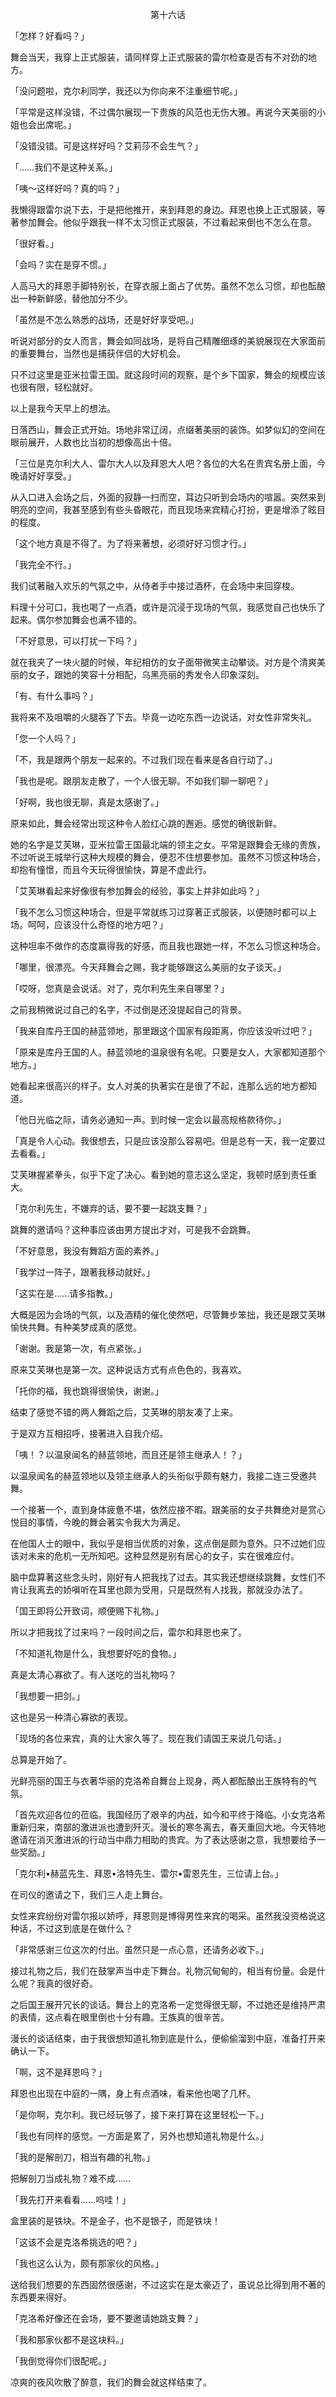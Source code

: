 <p align="center">第十六话</p>

「怎样？好看吗？」

舞会当天，我穿上正式服装，请同样穿上正式服装的雷尔检查是否有不对劲的地方。

「没问题啦，克尔利同学，我还以为你向来不注重细节呢。」

「平常是这样没错，不过偶尔展现一下贵族的风范也无伤大雅。再说今天美丽的小姐也会出席呢。」

「没错没错。可是这样好吗？艾莉莎不会生气？」

「……我们不是这种关系。」

「咦～这样好吗？真的吗？」

我懒得跟雷尔说下去，于是把他推开，来到拜恩的身边。拜恩也换上正式服装，等著参加舞会。他似乎跟我一样不太习惯正式服装，不过看起来倒也不怎么在意。

「很好看。」

「会吗？实在是穿不惯。」

人高马大的拜恩手脚特别长，在穿衣服上面占了优势。虽然不怎么习惯，却也酝酿出一种新鲜感，替他加分不少。

「虽然是不怎么熟悉的战场，还是好好享受吧。」

听说对部分的女人而言，舞会如同战场，是将自己精雕细琢的美貌展现在大家面前的重要舞台，当然也是捕获伴侣的大好机会。

只不过这里是亚米拉雷王国。就这段时间的观察，是个乡下国家，舞会的规模应该也很有限，轻松就好。

以上是我今天早上的想法。

日落西山，舞会正式开始。场地非常辽阔，点缀著美丽的装饰。如梦似幻的空间在眼前展开，人数也比当初的想像高出十倍。

「三位是克尔利大人、雷尔大人以及拜恩大人吧？各位的大名在贵宾名册上面，今晚请好好享受。」

从入口进入会场之后，外面的寂静一扫而空，耳边只听到会场内的喧嚣。突然来到明亮的空间，我甚至感到有些头昏眼花，而且现场来宾精心打扮，更是增添了眩目的程度。

「这个地方真是不得了。为了将来著想，必须好好习惯才行。」

「我完全不行。」

我们试著融入欢乐的气氛之中，从侍者手中接过酒杯，在会场中来回穿梭。

料理十分可口，我也喝了一点酒，或许是沉浸于现场的气氛，我感觉自己也快乐了起来。偶尔参加舞会也满不错的。

「不好意思，可以打扰一下吗？」

就在我夹了一块火腿的时候，年纪相仿的女子面带微笑主动攀谈。对方是个清爽美丽的女子，跟她的笑容十分相配，乌黑亮丽的秀发令人印象深刻。

「有、有什么事吗？」

我将来不及咀嚼的火腿吞了下去。毕竟一边吃东西一边说话，对女性非常失礼。

「您一个人吗？」

「不，我是跟两个朋友一起来的。不过我们现在看来是各自行动了。」

「我也是呢。跟朋友走散了，一个人很无聊。不如我们聊一聊吧？」

「好啊，我也很无聊，真是太感谢了。」

原来如此，舞会经常出现这种令人脸红心跳的邂逅。感觉的确很新鲜。

她的名字是艾芙琳，亚米拉雷王国最北端的领主之女。平常是跟舞会无缘的贵族，不过听说王城举行这种大规模的舞会，便忍不住想要参加。虽然不习惯这种场合，却抱有憧憬，而且今天玩得很愉快，算是不虚此行。

「艾芙琳看起来好像很有参加舞会的经验，事实上并非如此吗？」

「我不怎么习惯这种场合，但是平常就练习过穿著正式服装，以便随时都可以上场。呵呵，应该没什么奇怪的地方吧？」

这种坦率不做作的态度赢得我的好感，而且我也跟她一样，不怎么习惯这种场合。

「哪里，很漂亮。今天拜舞会之赐，我才能够跟这么美丽的女子谈天。」

「哎呀，您真是会说话。对了，克尔利先生来自哪里？」

之前我稍微说过自己的名字，不过倒是还没提起自己的背景。

「我来自库丹王国的赫蓝领地，那里跟这个国家有段距离，你应该没听过吧？」

「原来是库丹王国的人。赫蓝领地的温泉很有名呢。只要是女人，大家都知道那个地方。」

她看起来很高兴的样子。女人对美的执著实在是很了不起，连那么远的地方都知道。

「他日光临之际，请务必通知一声。到时候一定会以最高规格款待你。」

「真是令人心动。我很想去，只是应该没那么容易吧。但是总有一天，我一定要过去看看。」

艾芙琳握紧拳头，似乎下定了决心。看到她的意志这么坚定，我顿时感到责任重大。

「克尔利先生，不嫌弃的话，要不要一起跳支舞？」

跳舞的邀请吗？这种事应该由男方提出才对，可是我不会跳舞。

「不好意思，我没有舞蹈方面的素养。」

「我学过一阵子，跟著我移动就好。」

「这实在是……请多指教。」

大概是因为会场的气氛，以及酒精的催化使然吧，尽管舞步笨拙，我还是跟艾芙琳愉快共舞。有种美梦成真的感觉。

「谢谢。我是第一次，有点紧张。」

原来艾芙琳也是第一次。这种说话方式有点色色的，我喜欢。

「托你的福，我也跳得很愉快，谢谢。」

结束了感觉不错的两人舞蹈之后，艾芙琳的朋友凑了上来。

于是双方互相招呼，接著进入自我介绍。

「咦！？以温泉闻名的赫蓝领地，而且还是领主继承人！？」

以温泉闻名的赫蓝领地以及领主继承人的头衔似乎颇有魅力，我接二连三受邀共舞。

一个接著一个，直到身体疲惫不堪，依然应接不暇。跟美丽的女子共舞绝对是赏心悦目的事情，今晚的舞会著实令我大为满足。

在他国人士的眼中，我似乎是相当优质的对象，这点倒是颇为意外。只不过她们应该对未来的危机一无所知吧。这种显然是别有居心的女子，实在很难应付。

脑中盘算著这些念头时，刚好有人把我找了过去。其实我还想继续跳舞，女性们不肯让我离去的娇嗔听在耳里也颇为受用，只是既然有人找我，那就没办法了。

「国王即将公开致词，顺便赐下礼物。」

所以才把我找了过来吗？一段时间之后，雷尔和拜恩也来了。

「不知道礼物是什么，我想要好吃的食物。」

真是太清心寡欲了。有人送吃的当礼物吗？

「我想要一把剑。」

这也是另一种清心寡欲的表现。

「现场的各位来宾，真的让大家久等了。现在我们请国王来说几句话。」

总算是开始了。

光鲜亮丽的国王与衣著华丽的克洛希自舞台上现身，两人都酝酿出王族特有的气氛。

「首先欢迎各位的莅临。我国经历了艰辛的内战，如今和平终于降临。小女克洛希重新归来，南部的激进派也遭到歼灭。漫长的寒冬离去，春天重回大地。今天特地邀请在消灭激进派的行动当中鼎力相助的贵宾。为了表达感谢之意，我想要给予一些奖励。」

「克尔利•赫蓝先生、拜恩•洛特先生、雷尔•雷恩先生，三位请上台。」

在司仪的邀请之下，我们三人走上舞台。

女性来宾纷纷对雷尔报以娇呼，拜恩则是博得男性来宾的喝采。虽然我没资格说这种话，不过这到底是在做什么？

「非常感谢三位这次的付出。虽然只是一点心意，还请务必收下。」

接过礼物之后，我们在鼓掌声当中走下舞台。礼物沉甸甸的，相当有份量。会是什么呢？我真的很好奇。

之后国王展开冗长的谈话。舞台上的克洛希一定觉得很无聊，不过她还是维持严肃的表情，这点看在眼里倒也十分有趣。王族真的很辛苦。

漫长的谈话结束，由于我很想知道礼物到底是什么，便偷偷溜到中庭，准备打开来确认一下。

「啊，这不是拜恩吗？」

拜恩也出现在中庭的一隅，身上有点酒味，看来他也喝了几杯。

「是你啊，克尔利。我已经玩够了，接下来打算在这里轻松一下。」

「我也有同样的感觉。一方面是累了，另外也想知道礼物是什么。」

「我的是解剖刀，相当有趣的礼物。」

把解剖刀当成礼物？难不成……

「我先打开来看看……呜哇！」

盒里装的是铁块。不是金子，也不是银子，而是铁块！

「这该不会是克洛希挑选的吧？」

「我也这么认为，颇有那家伙的风格。」

送给我们想要的东西固然很感谢，不过这实在是太豪迈了，虽说总比得到用不著的东西要来得好。

「克洛希好像还在会场，要不要邀请她跳支舞？」

「我和那家伙都不是这块料。」

「我倒觉得你们很配呢。」

凉爽的夜风吹散了醉意，我们的舞会就这样结束了。

